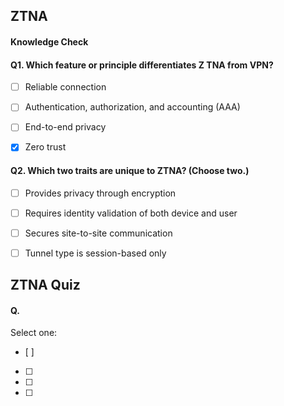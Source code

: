 ZTNA
------------

#### Knowledge Check
#### Q1. Which feature or principle differentiates Z TNA from VPN?

- [ ] Reliable connection
- [ ] Authentication, authorization, and accounting (AAA)
- [ ] End-to-end privacy
- [x] Zero trust


#### Q2. Which two traits are unique to ZTNA? (Choose two.)

- [ ] Provides privacy through encryption
- [ ] Requires identity validation of both device and user
- [ ] Secures site-to-site communication
- [ ] Tunnel type is session-based only


ZTNA Quiz
------------

#### Q. 

Select one:
- [ ] 
- [ ] 
- [ ] 
- [ ] 

